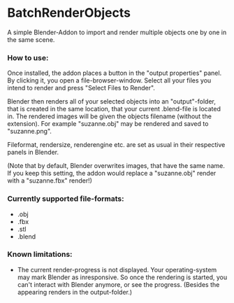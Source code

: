 # BatchRenderObjects
A simple Blender-Addon to import and render multiple objects one by one in the same scene.


### How to use:
Once installed, the addon places a button in the "output properties" panel.
By clicking it, you open a file-browser-window. Select all your files you intend to render and press "Select Files to Render".

Blender then renders all of your selected objects into an "output"-folder, that is created in the same location, that your current .blend-file is located in.
The rendered images will be given the objects filename (without the extension). For example "suzanne.obj" may be rendered and saved to "suzanne.png".

Fileformat, rendersize, renderengine etc. are set as usual in their respective panels in Blender.

(Note that by default, Blender overwrites images, that have the same name. If you keep this setting, the addon would replace a "suzanne.obj" render with a "suzanne.fbx" render!)


### Currently supported file-formats:
- .obj
- .fbx
- .stl
- .blend


### Known limitations:
- The current render-progress is not displayed. Your operating-system may mark Blender as inresponsive. So once the rendering is started, you can't interact with Blender anymore, or see the progress. (Besides the appearing renders in the output-folder.)
